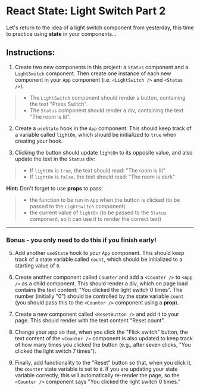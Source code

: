 # React State: Light Switch Part 2

Let's return to the idea of a light switch component from yesterday, this time to practice using **state** in your components...

## Instructions:
 
1. Create two new components in this project: a `Status` component and a `LightSwitch` component. Then create one instance of each new component in your `App` component (i.e. `<LightSwitch />` and `<Status />`). 
>- The `LightSwitch` component should render a button, containing the text "Press Switch". 
>- The `Status` component should render a div, containing the text "The room is lit".

2. Create a `useState` hook in the `App` component. This should keep track of a variable called `lightOn`, which should be initialized to `true` when creating your hook. 

3. Clicking the button should update `lightOn` to its opposite value, and also update the text in the `Status` div: 
>- If `lightOn` is `true`, the text should read: "The room is lit"
>- If `lightOn` is `false`, the text should read: "The room is dark"

**Hint:** Don't forget to use **props** to pass: 

>- the function to be run in `App` when the button is clicked (to be passed to the `LightSwitch` component) 
>- the current value of `lightOn` (to be passed to the `Status` component, so it can use it to render the correct text)

---

### Bonus - you only need to do this if you finish early!

5. Add another `useState` hook to your `App` component. This should keep track of a state variable called `count`, which should be initialized to a starting value of `0`. 

6. Create another component called `Counter` and add a `<Counter />` to `<App />` as a child component. This should render a div, which on page load contains the text content: "You clicked the light switch 0 times". The number (initially "0") should be controlled by the state variable `count` (you should pass this to the `<Counter />` component using a **prop**).  

7. Create a new component called `<ResetButton />` and add it to your page. This should render with the text content "Reset count".

8. Change your app so that, when you click the "Flick switch" button, the text content of the `<Counter />` component is also updated to keep track of how many times you clicked the button (e.g., after seven clicks, "You clicked the light switch 7 times"). 

9. Finally, add functionality to the "Reset" button so that, when you click it, the `counter` state variable is set to `0`. If you are updating your state variable correctly, this will automatically re-render the page, so the `<Counter />` component says "You clicked the light switch 0 times."